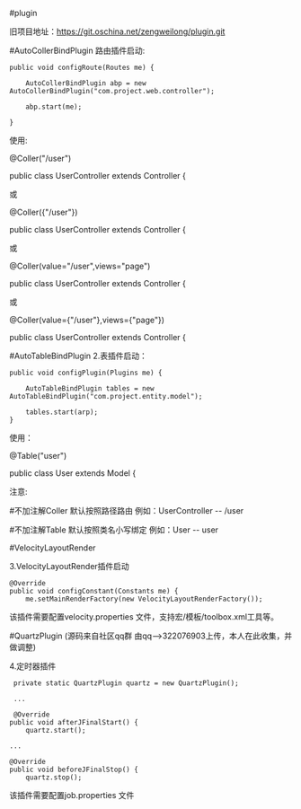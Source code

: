 #plugin

旧项目地址：https://git.oschina.net/zengweilong/plugin.git

#AutoCollerBindPlugin
路由插件启动:

    public void configRoute(Routes me) {
	
        AutoCollerBindPlugin abp = new AutoCollerBindPlugin("com.project.web.controller");
		
        abp.start(me);
		
    }

使用:

@Coller("/user") 

public class UserController extends Controller {

或

@Coller({"/user"})

public class UserController extends Controller {

或

@Coller(value="/user",views="page") 

public class UserController extends Controller {

或

@Coller(value={"/user"},views={"page"})

public class UserController extends Controller {

#AutoTableBindPlugin
2.表插件启动：

    public void configPlugin(Plugins me) {
	
        AutoTableBindPlugin tables = new AutoTableBindPlugin("com.project.entity.model");
		
        tables.start(arp);
    }

使用：

@Table("user")

public class User extends Model<User> {

注意:

#不加注解Coller 默认按照路径路由 例如：UserController -- /user
    
#不加注解Table 默认按照类名小写绑定 例如：User -- user 


#VelocityLayoutRender

3.VelocityLayoutRender插件启动

    @Override
    public void configConstant(Constants me) {
        me.setMainRenderFactory(new VelocityLayoutRenderFactory());
        

该插件需要配置velocity.properties 文件，支持宏/模板/toolbox.xml工具等。

#QuartzPlugin (源码来自社区qq群 由qq-->322076903上传，本人在此收集，并做调整)

4.定时器插件

	 
	 
	 private static QuartzPlugin quartz = new QuartzPlugin();
	
	 ...
	
	 @Override
    public void afterJFinalStart() {
        quartz.start();
    
    ...
        
    @Override
    public void beforeJFinalStop() {
        quartz.stop();
        

该插件需要配置job.properties 文件

